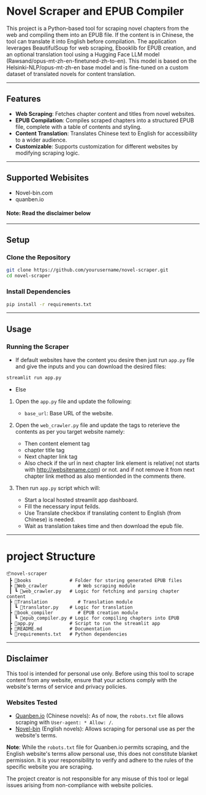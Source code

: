 # Novel Scraper and EPUB Compiler

This project is a Python-based tool for scraping novel chapters from the web and compiling them into an EPUB file. If the content is in Chinese, the tool can translate it into English before compilation. The application leverages BeautifulSoup for web scraping, Ebooklib for EPUB creation, and an optional translation tool using a Hugging Face LLM model (Rawsand/opus-mt-zh-en-finetuned-zh-to-en). This model is based on the Helsinki-NLP/opus-mt-zh-en base model and is fine-tuned on a custom dataset of translated novels for content translation.

---

## Features

- **Web Scraping**: Fetches chapter content and titles from novel websites.
- **EPUB Compilation**: Compiles scraped chapters into a structured EPUB file, complete with a table of contents and styling.
- **Content Translation**: Translates Chinese text to English for accessibility to a wider audience.
- **Customizable**: Supports customization for different websites by modifying scraping logic.

---

## Supported Webisites
-    Novel-bin.com
-    quanben.io
#### Note:   Read the disclaimer below
---
## Setup

### Clone the Repository
```bash
git clone https://github.com/yourusername/novel-scraper.git
cd novel-scraper
```
### Install Dependencies
```bash
pip install -r requirements.txt
```

---
## Usage

### Running the Scraper

- If default websites have the content you desire then just run `app.py` file and give the inputs and you can download the desired files:
```bash
streamlit run app.py
```
- Else
1.  Open the `app.py` file and update the following:

    -   `base_url`: Base URL of the website.

2.  Open the `web_crawler.py` file and update the tags to reterieve the contents as per you target website namely:

    -  Then content element tag
    -  chapter title tag
    -  Next chapter link tag
    -  Also check if the url in next chapter link element is relative( not starts with http://websitename.com) or not. and if not remove it from next chapter link method as also mentionded in the comments there.

3.  Then run `app.py` script which will:

    -   Start a local hosted streamlit app dashboard.
    -   Fill the necessary input feilds.
    -   Use Translate checkbox if translating content to English (from Chinese) is needed.
    -   Wait as translation takes time and then download the epub file.

---
# project Structure
```Plaintext
📦novel-scraper
 ┣ 📂books              # Folder for storing generated EPUB files
 ┣ 📂Web_crawler           # Web scraping module
 ┃ ┗ 📜web_crawler.py   # Logic for fetching and parsing chapter content
 ┣ 📂Translation           # Translation module
 ┃ ┗ 📜translator.py    # Logic for translation
 ┣ 📂book_compiler         # EPUB creation module
 ┃ ┗ 📜epub_compiler.py # Logic for compiling chapters into EPUB
 ┣ 📜app.py             # Script to run the streamlit app
 ┣ 📜README.md          # Documentation
 ┗ 📜requirements.txt   # Python dependencies
```
---

## Disclaimer

This tool is intended for personal use only. Before using this tool to scrape content from any website, ensure that your actions comply with the website's terms of service and privacy policies.  

### Websites Tested
- [Quanben.io](https://www.quanben.io) (Chinese novels): As of now, the `robots.txt` file allows scraping with `User-agent: * Allow: /`.
- [Novel-bin](https://novel-bin.com) (English novels): Allows scraping for personal use as per the website's terms.  

**Note**: While the `robots.txt` file for Quanben.io permits scraping, and the English website's terms allow personal use, this does not constitute blanket permission. It is your responsibility to verify and adhere to the rules of the specific website you are scraping.  

The project creator is not responsible for any misuse of this tool or legal issues arising from non-compliance with website policies.

